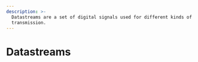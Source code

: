 ```yaml
---
description: >-
  Datastreams are a set of digital signals used for different kinds of content
  transmission.
---
```


# Datastreams

